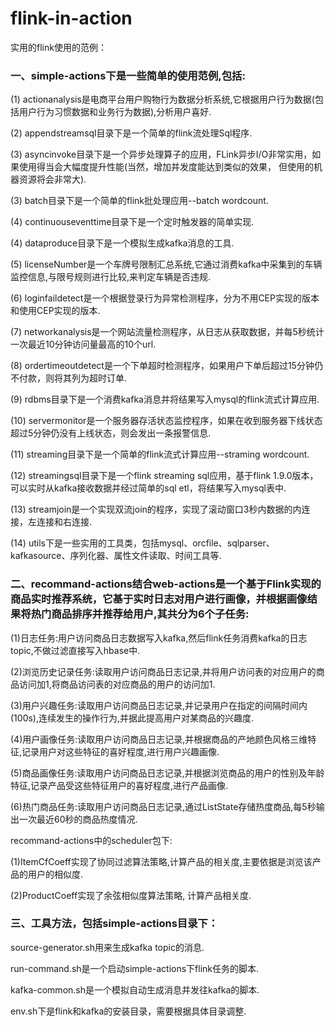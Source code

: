 # flink-in-action
实用的flink使用的范例：

### 一、simple-actions下是一些简单的使用范例,包括:
(1) actionanalysis是电商平台用户购物行为数据分析系统,它根据用户行为数据(包括用户行为习惯数据和业务行为数据),分析用户喜好.

(2) appendstreamsql目录下是一个简单的flink流处理Sql程序.

(3) asyncinvoke目录下是一个异步处理算子的应用，FLink异步I/O非常实用，如果使用得当会大幅度提升性能(当然，增加并发度能达到类似的效果，
但使用的机器资源将会非常大).

(3) batch目录下是一个简单的flink批处理应用--batch wordcount.

(4) continuouseventtime目录下是一个定时触发器的简单实现.

(4) dataproduce目录下是一个模拟生成kafka消息的工具.

(5) licenseNumber是一个车牌号限制汇总系统,它通过消费kafka中采集到的车辆监控信息,与限号规则进行比较,来判定车辆是否违规.

(6) loginfaildetect是一个根据登录行为异常检测程序，分为不用CEP实现的版本和使用CEP实现的版本.

(7) networkanalysis是一个网站流量检测程序，从日志从获取数据，并每5秒统计一次最近10分钟访问量最高的10个url.

(8) ordertimeoutdetect是一个下单超时检测程序，如果用户下单后超过15分钟仍不付款，则将其列为超时订单.

(9) rdbms目录下是一个消费kafka消息并将结果写入mysql的flink流式计算应用.

(10) servermonitor是一个服务器存活状态监控程序，如果在收到服务器下线状态超过5分钟仍没有上线状态，则会发出一条报警信息.

(11) streaming目录下是一个简单的flink流式计算应用--straming wordcount.

(12) streamingsql目录下是一个flink streaming sql应用，基于flink 1.9.0版本，可以实时从kafka接收数据并经过简单的sql etl，将结果写入mysql表中.

(13) streamjoin是一个实现双流join的程序，实现了滚动窗口3秒内数据的内连接，左连接和右连接.

(14) utils下是一些实用的工具类，包括mysql、orcfile、sqlparser、kafkasource、序列化器、属性文件读取、时间工具等.


### 二、recommand-actions结合web-actions是一个基于Flink实现的商品实时推荐系统，它基于实时日志对用户进行画像，并根据画像结果将热门商品排序并推荐给用户,其共分为6个子任务:

(1)日志任务:用户访问商品日志数据写入kafka,然后flink任务消费kafka的日志topic,不做过滤直接写入hbase中.

(2)浏览历史记录任务:读取用户访问商品日志记录,并将用户访问表的对应用户的商品访问加1,将商品访问表的对应商品的用户的访问加1.

(3)用户兴趣任务:读取用户访问商品日志记录,并记录用户在指定的间隔时间内(100s),连续发生的操作行为,并据此提高用户对某商品的兴趣度.

(4)用户画像任务:读取用户访问商品日志记录,并根据商品的产地颜色风格三维特征,记录用户对这些特征的喜好程度,进行用户兴趣画像.

(5)商品画像任务:读取用户访问商品日志记录,并根据浏览商品的用户的性别及年龄特征,记录产品受这些特征用户的喜好程度,进行产品画像.

(6)热门商品任务:读取用户访问商品日志记录,通过ListState存储热度商品,每5秒输出一次最近60秒的商品热度情况.


recommand-actions中的scheduler包下:

(1)ItemCfCoeff实现了协同过滤算法策略,计算产品的相关度,主要依据是浏览该产品的用户的相似度.

(2)ProductCoeff实现了余弦相似度算法策略, 计算产品相关度.



### 三、工具方法，包括simple-actions目录下：

source-generator.sh用来生成kafka topic的消息.

run-command.sh是一个启动simple-actions下flink任务的脚本.

kafka-common.sh是一个模拟自动生成消息并发往kafka的脚本.

env.sh下是flink和kafka的安装目录，需要根据具体目录调整.